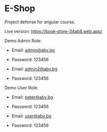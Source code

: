 # E-Shop
Project defense for angular course.

Live version:
https://book-store-34ab8.web.app/

Demo Admin Role: 
 - Email: admin@abv.bg
 - Password: 123456

 - Email: admin2@abv.bg
 - Password: 123456

Demo User Role:
 - Email: peter@abv.bg
 - Password: 123456

 - Email: user@abv.bg  
 - Password: 123456